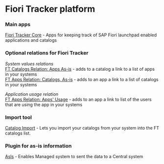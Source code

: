 # Fiori Tracker platform

### Main apps
[Fiori Tracker Core](ft-core.md) - Apps for keeping track of SAP Fiori launchpad enabled applications and catalogs

### Optional relations for Fiori Tracker
*System values relations*<br>
[FT Catalogs Relation: Apps As-is](/ft-cats-rel-apps-asis.md) - adds to a catalog a link to a list of apps in your systems<br>
[FT Apps Relation: Catalogs, As-is](ft-apps-rel-catalogs-asis.md) - adds to an app a link to a list of catalogs in your systems 

*Application usage relation*<br>
[FT Apps Relation: Apps' Usage](ft-apps-rel-appsusage.md) - adds to an app a link to list of the users that are using the app in your systems

### Import tool
[Catalog Import](ci.md) - Lets you import your catalogs from your system into the FT catalogs list.

### Plugin for as-is information
[AsIs](asis.md) - Enables Managed system to sent the data to a Central system
